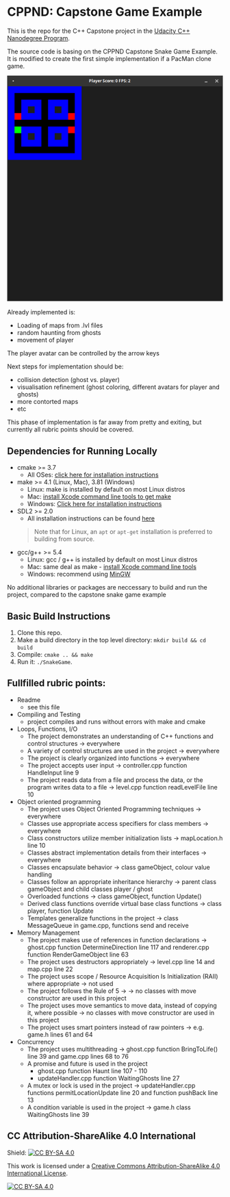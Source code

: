 # CPPND: Capstone Game Example

This is the repo for the C++ Capstone project in the [Udacity C++ Nanodegree Program](https://www.udacity.com/course/c-plus-plus-nanodegree--nd213). 

The source code is basing on the CPPND Capstone Snake Game Example. It is modified to create the first simple implementation if a PacMan clone game.

<img src="PacClone.png"/>

Already implemented is:
* Loading of maps from .lvl files
* random haunting from ghosts
* movement of player

The player avatar can be controlled by the arrow keys

Next steps for implementation should be:
* collision detection (ghost vs. player)
* visualisation refinement (ghost coloring, different avatars for player and ghosts)
* more contorted maps
* etc

This phase of implementation is far away from pretty and exiting, but currently all rubric points should be covered.


## Dependencies for Running Locally
* cmake >= 3.7
  * All OSes: [click here for installation instructions](https://cmake.org/install/)
* make >= 4.1 (Linux, Mac), 3.81 (Windows)
  * Linux: make is installed by default on most Linux distros
  * Mac: [install Xcode command line tools to get make](https://developer.apple.com/xcode/features/)
  * Windows: [Click here for installation instructions](http://gnuwin32.sourceforge.net/packages/make.htm)
* SDL2 >= 2.0
  * All installation instructions can be found [here](https://wiki.libsdl.org/Installation)
  >Note that for Linux, an `apt` or `apt-get` installation is preferred to building from source. 
* gcc/g++ >= 5.4
  * Linux: gcc / g++ is installed by default on most Linux distros
  * Mac: same deal as make - [install Xcode command line tools](https://developer.apple.com/xcode/features/)
  * Windows: recommend using [MinGW](http://www.mingw.org/)

No additional libraries or packages are neccessary to build and run the project, compared to the capstone snake game example

## Basic Build Instructions

1. Clone this repo.
2. Make a build directory in the top level directory: `mkdir build && cd build`
3. Compile: `cmake .. && make`
4. Run it: `./SnakeGame`.


## Fullfilled rubric points:
* Readme 
  * see this file
* Compiling and Testing 
  * project compiles and runs without errors with make and cmake
* Loops, Functions, I/O
  * The project demonstrates an understanding of C++ functions and control structures -> everywhere
  * A variety of control structures are used in the project -> everywhere
  * The project is clearly organized into functions -> everywhere
  * The project accepts user input -> controller.cpp function HandleInput line 9
  * The project reads data from a file and process the data, or the program writes data to a file -> level.cpp function readLevelFile line 10
* Object oriented programming
  * The project uses Object Oriented Programming techniques -> everywhere
  * Classes use appropriate access specifiers for class members -> everywhere
  * Class constructors utilize member initialization lists -> mapLocation.h line 10
  * Classes abstract implementation details from their interfaces -> everywhere
  * Classes encapsulate behavior -> class gameObject, colour value handling
  * Classes follow an appropriate inheritance hierarchy -> parent class gameObject and child classes player / ghost
  * Overloaded functions -> class gameObject, function Update()
  * Derived class functions override virtual base class functions -> class player, function Update
  * Templates generalize functions in the project -> class MessageQueue in game.cpp, functions send and receive
* Memory Management
  * The project makes use of references in function declarations -> ghost.cpp function DetermineDirection line 117 and renderer.cpp function RenderGameObject line 63
  * The project uses destructors appropriately -> level.cpp line 14 and map.cpp line 22
  * The project uses scope / Resource Acquisition Is Initialization (RAII) where appropriate -> not used
  * The project follows the Rule of 5 -> -> no classes with move constructor are used in this project
  * The project uses move semantics to move data, instead of copying it, where possible -> no classes with move constructor are used in this project
  * The project uses smart pointers instead of raw pointers -> e.g. game.h lines 61 and 64
* Concurrency
  * The project uses multithreading -> ghost.cpp function BringToLife() line 39 and game.cpp lines 68 to 76
  * A promise and future is used in the project 
      - ghost.cpp function Haunt line 107 - 110
      - updateHandler.cpp function WaitingGhosts line 27
  * A mutex or lock is used in the project -> updateHandler.cpp functions permitLocationUpdate line 20 and function pushBack line 13
  * A condition variable is used in the project -> game.h class WaitingGhosts line 39


## CC Attribution-ShareAlike 4.0 International


Shield: [![CC BY-SA 4.0][cc-by-sa-shield]][cc-by-sa]

This work is licensed under a
[Creative Commons Attribution-ShareAlike 4.0 International License][cc-by-sa].

[![CC BY-SA 4.0][cc-by-sa-image]][cc-by-sa]

[cc-by-sa]: http://creativecommons.org/licenses/by-sa/4.0/
[cc-by-sa-image]: https://licensebuttons.net/l/by-sa/4.0/88x31.png
[cc-by-sa-shield]: https://img.shields.io/badge/License-CC%20BY--SA%204.0-lightgrey.svg
